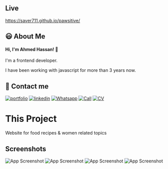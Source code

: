 
## Live

https://saver711.github.io/pawsitive/


## 😃 About Me
#### Hi, I'm Ahmed Hassan! 👋
I'm a frontend developer.

I have been working with javascript for more than 3 years now.


## 🔗 Contact me
[![portfolio](https://img.shields.io/badge/my_portfolio-000?style=for-the-badge&logo=ko-fi&logoColor=white)](https://saver711.github.io/ahmedhasan/)
[![linkedin](https://img.shields.io/badge/linkedin-0A66C2?style=for-the-badge&logo=linkedin&logoColor=white)](https://www.linkedin.com/in/ahmedhasan711/)
[![Whatsapp](https://img.shields.io/badge/whatsapp-28c7e?style=for-the-badge&logo=whatsapp&logoColor=white)](https://api.whatsapp.com/send?phone=201126183678)
[![Call](https://img.shields.io/badge/+201202016965-87CEEB?style=for-the-badge&logo=phone&logoColor=white)](tel:+201202016965)
[![CV](https://img.shields.io/badge/CV-FFCCCB?style=for-the-badge&logo=cv&logoColor=white)](https://drive.google.com/uc?export=download&id=1VklUog5lWg5kzsWKcBgwifyIal4o-PjW)


# This Project
Website for food recipes & women related topics

## Screenshots

![App Screenshot](https://res.cloudinary.com/dchgmm8wb/image/upload/v1660319097/pawsitive/2022-08-12_17h41_10.png)
![App Screenshot](https://res.cloudinary.com/dchgmm8wb/image/upload/v1660319108/pawsitive/2022-08-12_17h43_57.png)
![App Screenshot](https://res.cloudinary.com/dchgmm8wb/image/upload/v1660319110/pawsitive/2022-08-12_17h44_28.png)
![App Screenshot](https://res.cloudinary.com/dchgmm8wb/image/upload/v1660319115/pawsitive/2022-08-12_17h43_40.png)

